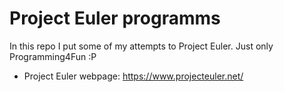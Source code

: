# Project Euler programms
In this repo I put some of my attempts to Project Euler. Just only Programming4Fun :P

* Project Euler webpage: https://www.projecteuler.net/
